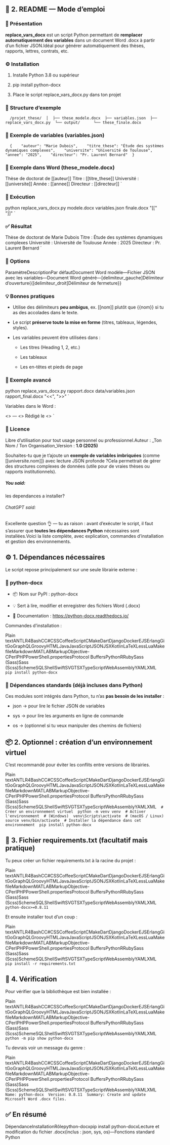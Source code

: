 📘 2. README — Mode d’emploi
----------------------------

### 🧩 Présentation

**replace\_vars\_docx** est un script Python permettant de **remplacer automatiquement des variables** dans un document Word .docx à partir d’un fichier JSON.Idéal pour générer automatiquement des thèses, rapports, lettres, contrats, etc.

### ⚙️ Installation

1.  Installe Python 3.8 ou supérieur
    
2.  pip install python-docx
    
3.  Place le script replace\_vars\_docx.py dans ton projet
    

### 📂 Structure d’exemple

`   /projet_these/  │  ├── these_modele.docx  ├── variables.json  ├── replace_vars_docx.py  └── output/      └── these_finale.docx   `

### 🧾 Exemple de variables (variables.json)

`   {    "auteur": "Marie Dubois",    "titre_these": "Étude des systèmes dynamiques complexes",    "universite": "Université de Toulouse",    "annee": "2025",    "directeur": "Pr. Laurent Bernard"  }   `

### 📄 Exemple dans Word (these\_modele.docx)

   Thèse de doctorat de [[auteur]]  Titre : [[titre_these]]  Université : [[universite]]  Année : [[annee]]  Directeur : [[directeur]]   `

### 🚀 Exécution

  python replace_vars_docx.py modele.docx variables.json finale.docx "[[" "]]"   `

### ✅ Résultat

  Thèse de doctorat de Marie Dubois  Titre : Étude des systèmes dynamiques complexes  Université : Université de Toulouse  Année : 2025  Directeur : Pr. Laurent Bernard   `

### 🧠 Options

ParamètreDescriptionPar défautDocument Word modèle—Fichier JSON avec les variables—Document Word généré—\[delimiteur\_gauche\]Délimiteur d’ouverture{{\[delimiteur\_droit\]Délimiteur de fermeture}}

### 💡 Bonnes pratiques

*   Utilise des délimiteurs **peu ambigus**, ex. \[\[nom\]\] plutôt que {{nom}} si tu as des accolades dans le texte.
    
*   Le script **préserve toute la mise en forme** (titres, tableaux, légendes, styles).
    
*   Les variables peuvent être utilisées dans :
    
    *   Les titres (Heading 1, 2, etc.)
        
    *   Les tableaux
        
    *   Les en-têtes et pieds de page
        

### 🧩 Exemple avancé

   python replace_vars_docx.py rapport.docx data/variables.json rapport_final.docx "<<", ">>"   `

Variables dans le Word :

   <> — <>  Rédigé le <>   `

### 📄 Licence

Libre d’utilisation pour tout usage personnel ou professionnel.Auteur : _Ton Nom / Ton Organisation_Version : **1.0 (2025)**

Souhaites-tu que je t’ajoute un **exemple de variables imbriquées** (comme \[\[universite.nom\]\]) avec lecture JSON profonde ?Cela permettrait de gérer des structures complexes de données (utile pour de vraies thèses ou rapports institutionnels).

##### You said:

les dependances a installer?

###### ChatGPT said:

Excellente question 👌 — tu as raison : avant d’exécuter le script, il faut s’assurer que **toutes les dépendances Python** nécessaires sont installées.Voici la liste complète, avec explication, commandes d’installation et gestion des environnements.

⚙️ **1\. Dépendances nécessaires**
----------------------------------

Le script repose principalement sur une seule librairie externe :

### 🧩 python-docx

*   📦 Nom sur PyPI : python-docx
    
*   💡 Sert à lire, modifier et enregistrer des fichiers Word (.docx)
    
*   🔗 Documentation : https://python-docx.readthedocs.io/
    

Commandes d’installation :

Plain textANTLR4BashCC#CSSCoffeeScriptCMakeDartDjangoDockerEJSErlangGitGoGraphQLGroovyHTMLJavaJavaScriptJSONJSXKotlinLaTeXLessLuaMakefileMarkdownMATLABMarkupObjective-CPerlPHPPowerShell.propertiesProtocol BuffersPythonRRubySass (Sass)Sass (Scss)SchemeSQLShellSwiftSVGTSXTypeScriptWebAssemblyYAMLXML`   pip install python-docx   `

### 🧰 Dépendances standards (déjà incluses dans Python)

Ces modules sont intégrés dans Python, tu n’as **pas besoin de les installer** :

*   json → pour lire le fichier JSON de variables
    
*   sys → pour lire les arguments en ligne de commande
    
*   os → (optionnel si tu veux manipuler des chemins de fichiers)
    

📦 **2\. Optionnel : création d’un environnement virtuel**
----------------------------------------------------------

C’est recommandé pour éviter les conflits entre versions de librairies.

Plain textANTLR4BashCC#CSSCoffeeScriptCMakeDartDjangoDockerEJSErlangGitGoGraphQLGroovyHTMLJavaJavaScriptJSONJSXKotlinLaTeXLessLuaMakefileMarkdownMATLABMarkupObjective-CPerlPHPPowerShell.propertiesProtocol BuffersPythonRRubySass (Sass)Sass (Scss)SchemeSQLShellSwiftSVGTSXTypeScriptWebAssemblyYAMLXML`   # Créer un environnement virtuel  python -m venv venv  # Activer l'environnement  # (Windows)  venv\Scripts\activate  # (macOS / Linux)  source venv/bin/activate  # Installer la dépendance dans cet environnement  pip install python-docx   `

📁 **3\. Fichier requirements.txt (facultatif mais pratique)**
--------------------------------------------------------------

Tu peux créer un fichier requirements.txt à la racine du projet :

Plain textANTLR4BashCC#CSSCoffeeScriptCMakeDartDjangoDockerEJSErlangGitGoGraphQLGroovyHTMLJavaJavaScriptJSONJSXKotlinLaTeXLessLuaMakefileMarkdownMATLABMarkupObjective-CPerlPHPPowerShell.propertiesProtocol BuffersPythonRRubySass (Sass)Sass (Scss)SchemeSQLShellSwiftSVGTSXTypeScriptWebAssemblyYAMLXML`   python-docx>=0.8.11   `

Et ensuite installer tout d’un coup :

Plain textANTLR4BashCC#CSSCoffeeScriptCMakeDartDjangoDockerEJSErlangGitGoGraphQLGroovyHTMLJavaJavaScriptJSONJSXKotlinLaTeXLessLuaMakefileMarkdownMATLABMarkupObjective-CPerlPHPPowerShell.propertiesProtocol BuffersPythonRRubySass (Sass)Sass (Scss)SchemeSQLShellSwiftSVGTSXTypeScriptWebAssemblyYAMLXML`   pip install -r requirements.txt   `

🧪 **4\. Vérification**
-----------------------

Pour vérifier que la bibliothèque est bien installée :

Plain textANTLR4BashCC#CSSCoffeeScriptCMakeDartDjangoDockerEJSErlangGitGoGraphQLGroovyHTMLJavaJavaScriptJSONJSXKotlinLaTeXLessLuaMakefileMarkdownMATLABMarkupObjective-CPerlPHPPowerShell.propertiesProtocol BuffersPythonRRubySass (Sass)Sass (Scss)SchemeSQLShellSwiftSVGTSXTypeScriptWebAssemblyYAMLXML`   python -m pip show python-docx   `

Tu devrais voir un message du genre :

Plain textANTLR4BashCC#CSSCoffeeScriptCMakeDartDjangoDockerEJSErlangGitGoGraphQLGroovyHTMLJavaJavaScriptJSONJSXKotlinLaTeXLessLuaMakefileMarkdownMATLABMarkupObjective-CPerlPHPPowerShell.propertiesProtocol BuffersPythonRRubySass (Sass)Sass (Scss)SchemeSQLShellSwiftSVGTSXTypeScriptWebAssemblyYAMLXML`   Name: python-docx  Version: 0.8.11  Summary: Create and update Microsoft Word .docx files.   `

✅ En résumé
-----------

DépendanceInstallationRôlepython-docxpip install python-docxLecture et modification du fichier .docx(inclus : json, sys, os)—Fonctions standard Python
